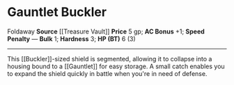 ﻿---
ac: '1'
bulk: '1'
hardness: '3'
hp: 6 (3)
id: '8'
item_category: Shields
item_subcategory: Base Shields
level: '0'
name: Gauntlet Buckler
price: 5 gp
rarity: Common
source: '[[DATABASE/source/Treasure Vault|Treasure Vault]]'
speed_penalty: null
trait:
- '[[DATABASE/trait/Foldaway|Foldaway]]'
type: Shield

---
# Gauntlet Buckler

<span class="item-trait">Foldaway</span>
**Source** [[Treasure Vault]] 
**Price** 5 gp; **AC Bonus** +1; **Speed Penalty** —
**Bulk** 1; **Hardness** 3; **HP (BT)** 6 (3)

---
This [[Buckler]]-sized shield is segmented, allowing it to collapse into a housing bound to a [[Gauntlet]] for easy storage. A small catch enables you to expand the shield quickly in battle when you're in need of defense.